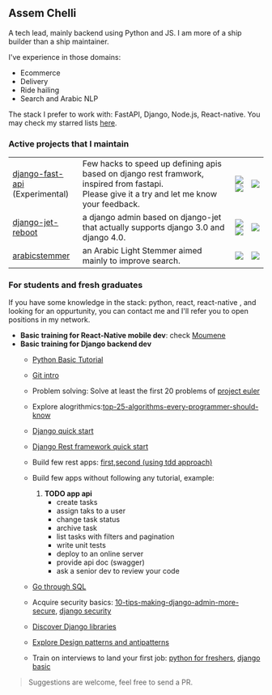 ## Assem Chelli

A tech lead, mainly backend using Python and JS. I am more of a ship builder than a ship maintainer.

<!-- follow my new twitter account: [![](https://img.shields.io/twitter/follow/assem_ch)](https://twitter.com/assem_ch)
 -->

I've experience in those domains: 
- Ecommerce
- Delivery
- Ride hailing
- Search and Arabic NLP

The stack I prefer to work with: FastAPI, Django,  Node.js, React-native. You may check my starred lists [here](https://github.com/assem-ch?tab=stars).  


### Active projects that I maintain
<!-- [![](https://img.shields.io/github/stars/assem-ch?color=blue&logo=github&label=github%20stars)](https://github.com/assem-ch)
 -->
<table>
    <tbody>
        <tr>
            <td>
                <a href="https://github.com/assem-ch/django-fast-api">django-fast-api</a> <br/> (Experimental)
            </td>
           <td>
                 Few hacks to speed up defining apis based on django rest framwork, inspired from fastapi. 
                 <br/> Please give it a try and let me know your feedback.
          </td>
            <td>
                <a href="https://github.com/assem-ch/django-fast-api/stargazers"><img src="https://img.shields.io/github/stars/assem-ch/django-fast-api" /></a>
                <br/><a href="https://pypi.org/project/django-fast-api/"><img src="https://img.shields.io/pypi/dm/django-fast-api.svg?style=flat-square" /></a>
            </td>
            <td>
                <a href="https://github.com/assem-ch/django-fast-api/issues"><img src="https://img.shields.io/github/issues/assem-ch/django-fast-api" /></a>
            </td>
        </tr>
        <tr>
            <td>
                <a href="https://github.com/assem-ch/django-jet-reboot">django-jet-reboot</a>
            </td>
          <td>
                  a django admin based on django-jet that actually supports django 3.0 and django 4.0.
          </td>
            <td>
                <a href="https://github.com/assem-ch/django-jet-reboot/stargazers"><img src="https://img.shields.io/github/stars/assem-ch/django-jet-reboot" /></a>
              <br/>  <a href="https://pypi.org/project/django-jet-reboot/"><img src="https://img.shields.io/pypi/dm/django-jet-reboot.svg?style=flat-square" /></a>
            </td>
            <td>
                <a href="https://github.com/assem-ch/django-jet-reboot/issues"><img src="https://img.shields.io/github/issues/assem-ch/django-jet-reboot" /></a>
            </td>
        </tr>
        <tr>
            <td>
                <a href="https://github.com/assem-ch/arabicstemmer">arabicstemmer</a>
            </td>
                    <td>
                 an Arabic Light Stemmer aimed mainly to improve search.
          </td>
            <td>
                <a href="https://github.com/assem-ch/arabicstemmer/stargazers"><img src="https://img.shields.io/github/stars/assem-ch/arabicstemmer" /></a>
            </td>
            <td>
                <a href="https://github.com/assem-ch/arabicstemmer/issues"><img src="https://img.shields.io/github/issues/assem-ch/arabicstemmer" /></a>
            </td>
        </tr>
    </tbody>
</table>


### For students and fresh graduates
If you have some knowledge in the stack:  python, react, react-native , and looking for an oppurtunity, you can contact me and I'll refer you to open positions in my network.  
- **Basic training for React-Native mobile dev**: check [Moumene](https://github.com/Moumene)
- **Basic training for Django backend dev**
  - [Python Basic Tutorial](https://www.w3schools.com/python/default.asp)
  - [Git intro](https://rogerdudler.github.io/git-guide/)
  - Problem solving: Solve at least the first 20 problems of [project euler](https://projecteuler.net/problem=1)
  - Explore alogrithmics:[top-25-algorithms-every-programmer-should-know](https://medium.com/techie-delight/top-25-algorithms-every-programmer-should-know-373246b4881b)
  - [Django quick start](https://www.djangoproject.com/start/)
  - [Django Rest framework quick start](https://www.django-rest-framework.org/tutorial/quickstart/)
  - Build few rest apps: [first](https://medium.com/swlh/build-your-first-rest-api-with-django-rest-framework-e394e39a482c),[second (using tdd approach)](https://medium.com/the-andela-way/test-driven-development-with-django-ccb179171dcd)
  - Build few apps without following any tutorial, example:
    1. **TODO app api**
       - create tasks
       - assign taks to a user
       - change task status
       - archive task
       - list tasks with filters and pagination
       - write unit tests 
       - deploy to an online server
       - provide api doc (swagger)
       - ask a senior dev to review your code

  - [Go through SQL](https://www.w3schools.com/sql/)
  - Acquire security basics: [10-tips-making-django-admin-more-secure](//opensource.com/article/18/1/10-tips-making-django-admin-more-secure), [django security](https://docs.djangoproject.com/en/4.0/topics/security/)
  - [Discover Django libraries](https://github.com/stars/assem-ch/lists/django)
  - [Explore Design patterns and antipatterns](https://sourcemaking.com/design_patterns)
  - Train on interviews to land your first job: [python for freshers](https://www.interviewbit.com/python-interview-questions/#freshers), [django basic](https://www.interviewbit.com/django-interview-questions/#django-basic-questions)

> Suggestions are welcome, feel free to send a PR.

<!-- 
## Sponsors

[![](https://img.shields.io/github/sponsors/assem-ch?color=blueviolet&logo=github&logoColor=white&label=github%20sponsors)](https://github.com/sponsors/assem-ch)
 -->
 
<!--  ### Activity
![](https://github-profile-summary-cards.vercel.app/api/cards/stats?username=assem-ch&theme=default) ![](https://github-profile-summary-cards.vercel.app/api/cards/most-commit-language?username=assem-ch&theme=default)
 -->
